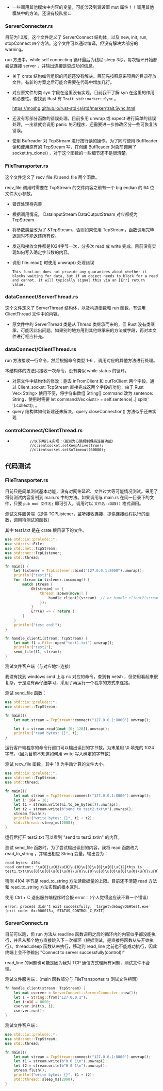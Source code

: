 * 一些调用其他模块中内容的变量，可能涉及到漏设置 mut 属性！！调用其他模块中的方法，还没有校队接口

### ServerConnecter.rs

目前为1.0版。这个文件定义了 ServerConnect 结构体，以及 new, init, run, stopConnect 四个方法。这个文件可以通过编译，但没有解决大部分的 warning。

run 方法中，while self.connecting 循环最后为线程 sleep 3秒，每次循环开始都尝试连接 server ，并输出连接是否成功的信息。

* 关于 crate 结构如何组织的问题还没有解决。目前先按照原来项目的目录存放文件。有新的方案之后可能会需要在代码中增加几行。

* 对应原文件的类 syn 字段在这里没有实现。目前我不了解 syn 在这里的作用和必要性。查找到 Rust 有 `Trait std::marker::Sync` 。

  https://moshg.github.io/rust-std-ja/std/marker/trait.Sync.html

* 还没有写部分函数的错误处理。目前多用 unwrap 或 expect 进行简单的错误处理，一出错就会调用 panic 关闭程序，还需要进一步修改区分一些可恢复法错误。

* 使用 Bufreader 对 TcpStream 进行按行读的操作。为了同时使用 BufReader 读和使用原有的 TcpStream 写，在创建 BufReader 对象前调用了 socket.try_clone() ，对于这个函数的一些细节还不是很清楚。 




### FileTransporter.rs

这个文件定义了 recv_file 和 send_file 两个函数。

recv_file 调用时需要在 TcpStream 的文件内容之前有一个 big endian 的 64 位文件大小参数。

* 错误处理待完善

* 根据调用情况， DataInputStream DataOutputStream 对应都视为 TcpStream

* 将参数类型改为了 &TcpStream，否则如果使用 TcpStream，函数调用完毕返回时不能返还所有权。

* 发送和接收文件都是1024字节一次，分多次 read 或 write 完成。目前没有实现如何写入确定字节数的内容。

* 调用 file::read() 时使用 unwrap() 处理错误

  `This function does not provide any guarantees about whether it blocks waiting for data, but if an object needs to block for a read and cannot, it will typically signal this via an [Err] return value.`



### dataConnect/ServerThread.rs

这个文件定义了 ServerThread 结构体，以及构造函数和 run 函数，有调用 ClientThread 文件中的内容。

* 原文件中的 ServerThread 类是从 Thread 类继承而来的，但 Rust 没有类继承，可能因此出问题。如果别的地方用到其他继承来的方法或字段，再对本文件进行相应补充。



### dataConnect/ClientThread.rs

run 方法接收一行命令，然后根据命令类型 1-6 ，调用对应的其他方法进行处理。

本结构体的方法只接收一次命令，没有类似 while status 的循环。

* 对原文件中结构体的修改：删去 inFromClient 和 outToClient 两个字段，通过 Client_socket: TcpStream 直接完成这两个字段的功能。由于 Rust Vec\<String\> 使用不便，将字符串数组 String[] command 改为 sentence: String，使用时需要 let command:Vec<&str> = self.sentence[..].split(' ').collect(); 。
* query 结构体如何新建还未解决，query.closeConnection() 方法似乎还未实现

### controlConnect/ClientThread.rs

* ```
          //以下两行未实现：（推测为心跳机制保持连接功能）
          //clientsocket.setKeepAlive(true);
          //clientsocket.setSoTimeout(60000);
  ```




## 代码测试

### FileTransporter.rs

目前只是简单测试基本功能，没有对网络延迟、文件过大等可能情况测试。采用了将待测试内容复制到 main.rs 中的方法。如果调用与 main.rs 在同一目录下的文件，只要 `pub mod 文件名;` 即可引入。调用时以 `文件名::函数()` 格式调用。

测试文件服务端（提供 TCPListener，监听接收连接，提供连接线程执行的函数，调用待测试的函数）

其中 test1.txt 是在 crate 根目录下的文件。

```rust
use std::io::prelude::*;
use std::fs::File;
use std::net::TcpStream;
use std::net::TcpListener;
use std::thread;

fn main() {
    let listener = TcpListener::bind("127.0.0.1:8000").unwrap();
    println!("test1");
    for stream in listener.incoming() {
        match stream {
            Ok(stream) => {
                thread::spawn(move|| {
                    handle_client1(stream)	// or handle_client2(stream)
                });
            }
            Err(e) => { return }
        }
    }
    println!("test end!");
}

fn handle_client1(stream: TcpStream) {
    let mut f1 = File::open("test1.txt").unwrap();
    println!("test2");
    send_file(f1, stream);
}
```

测试文件客户端（与对应地址连接）

我没有找到 windows cmd 上与 nc 对应的命令，查到有 netsh ，但使用看起来很复杂，于是没有再仔细学习，采用了再运行一个程序的方式来连接。

测试 send_file 函数：

```rust
use std::io::prelude::*;
use std::net::TcpStream;

fn main(){
    let mut stream = TcpStream::connect("127.0.0.1:8000").unwrap();

    let t = stream.read(&mut [0; 128]).unwrap(); 
    println!("read bytes: {}", t);
} 
```

运行客户端程序的命令行窗口可以输出读到的字节数，为末尾用 \0 填充的 1024 字节。（因为目前不知道如何用 write 写入确定的字节数）

测试 recv_file 函数，其中 18 为手动计算的文件大小。

```rust
use std::io::prelude::*;
use std::net::TcpStream;
use std::thread;

fn main(){
    let mut stream = TcpStream::connect("127.0.0.1:8000").unwrap();
    let i: i64 = 18;
    let t1 = stream.write(&i.to_be_bytes()).unwrap(); 
    let t2 = stream.write(b"send to test2.txt\n").unwrap(); 
    stream.flush();
    println!("write bytes: {}", t1 + t2);
    std::thread::sleep_ms(2000);
}  
```

运行后打开 test2.txt 可以看到 "send to test2.txt\n" 的内容。



测试 send_file 函数时，为了尝试输出读到的内容，我将 read 函数改为 read_to_string ，并输出相应 String 变量，输出变为：

```
read bytes: 4104
read content: "\u{0}\u{0}\u{0}\u{0}\u{0}\u{0}\u{0}\u{12}this is test1.txt\n\u{0}\u{0}\u{0}\u{0}\u{0}\u{0}\u{0}\u{0}\u{0}\u{0}\u{0}\u{0}\u{0}\u{0}\u{0}\u{0}\u{0}\u{0}\u{0}\u{0}\u{0}\u{0}\u{0}\u{0}\u{0}\u{0}\u{0}\u{0}\u{0}\u{0}\u{0}\u{0}\u{0}\u{0}\u{0}\u{0}\u{0}\u{0}\u{0}\u{0}\u{0}\u{0}\u{0}\u{0}\u{0}\u{0}\u{0}\u{0}\u{0}\u{0}\u{0}\u{0}\u{0}\u{0}\u{0}\u{0}\u{0}...
```

猜测 4104 字节是 read_to_string 方法读数据量的上限。目前还不清楚 read 方法和 read_to_string 方法实现的根本区别。

使用 Ctrl + C 退出服务端程序时会报 error：（个人觉得这应该不算一个错误）

```
error: process didn't exit successfully: `target\debug\OSHtest.exe` (exit code: 0xc000013a, STATUS_CONTROL_C_EXIT)
```

### ServerConnect.rs

目前可以跑，但 run 方法从 readline 函数调用之后的循环内的内容似乎都没能执行，并且从那个地方直接跳入下一次循环（根据测试，是直接将函数从头开始执行）。thread::sleep 函数从未执行，移动到 read_line 之前也不能成功执行，因此终端上会不停输出 "Connect to server successfully(control)!"

read_line 的问题也可能是因为我对 TCP 通信方式理解有问题，测试文件不合理。

测试文件服务端：（main 函数部分与 FileTransporter.rs 测试文件相同）

```rust
fn handle_client(stream: TcpStream) {
    let mut cserver = ServerConnect::ServerConnecter::new(1);
    let s = String::from("127.0.0.1");
    let i:u16 = 8000;
    cserver.init(s, i);
    cserver.run();
}
```

测试文件客户端：

```rust
use std::io::prelude::*;
use std::net::TcpStream;
use std::thread;

fn main(){
    let mut stream = TcpStream::connect("127.0.0.1:8000").unwrap();
    let t1 = stream.write(b"0 0 1\n").unwrap(); 
    let t2 = stream.write(b"0 0 1\n").unwrap(); 
    stream.flush();
    println!("write bytes: {}", t1 + t2);
    std::thread::sleep_ms(2000);
} 
```

